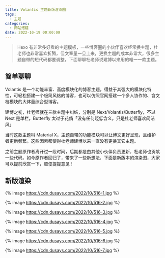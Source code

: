 ```yaml
---
title: Volantis 主题新版渲染图
tags:
  - 主题
categories:
  - 网站搭建
date: 2022-10-19 00:00:00
---
```


> Hexo 有非常多好看的主题模板，一些博客圈的小伙伴喜欢经常换主题，杜老师也非常喜欢折腾，但文章量一旦上来，更换主题的成本非常大，很多主题自带的短代码都要调整，下面聊聊杜老师说建博以来用的唯一一款主题。

<!-- more -->

## 简单聊聊

Volantis 是一个功能丰富、高度模块化的博客主题。得益于其强大的模块化特性，可轻松搭建一个极简风格的博客，也可以仿照官网搭建一个多人协作的、含文档模块的大体量综合型博客。

建博之初，杜老师就在三款主题中纠结，分别是 Next/Volantis/Butterfly，不过 Next 是单栏，Butterfly 太过于花俏「没有任何贬低含义，只是杜老师喜欢简洁风」

当时这款主题叫 Material X，主题自带的功能模块可以让博文更好呈现，且维护者更新频繁。这些因素都使得杜老师建博以来一直没有更换其它主题。

之前主题原作者离开过一段时间，后期都是由其他小伙伴负责更新，杜老师也贡献一些代码。如今原作者回归了，带来了一些新想法，下面是新版本的渲染图，大家可以提前欣赏一下，顺便提提意见！

## 新版渲染

{% image https://cdn.dusays.com/2022/10/516-1.jpg %}

{% image https://cdn.dusays.com/2022/10/516-2.jpg %}

{% image https://cdn.dusays.com/2022/10/516-3.jpg %}

{% image https://cdn.dusays.com/2022/10/516-4.jpg %}

{% image https://cdn.dusays.com/2022/10/516-5.jpg %}

{% image https://cdn.dusays.com/2022/10/516-6.jpg %}

{% image https://cdn.dusays.com/2022/10/516-7.jpg %}